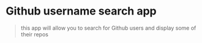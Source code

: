 # Github username search app
> this app will allow you to search for Github users and display some of their repos

